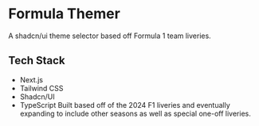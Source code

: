 # Formula Themer
A shadcn/ui theme selector based off Formula 1 team liveries.
## Tech Stack
- Next.js
- Tailwind CSS
- Shadcn/UI
- TypeScript
Built based off of the 2024 F1 liveries and eventually expanding to include other seasons as well as special one-off liveries.